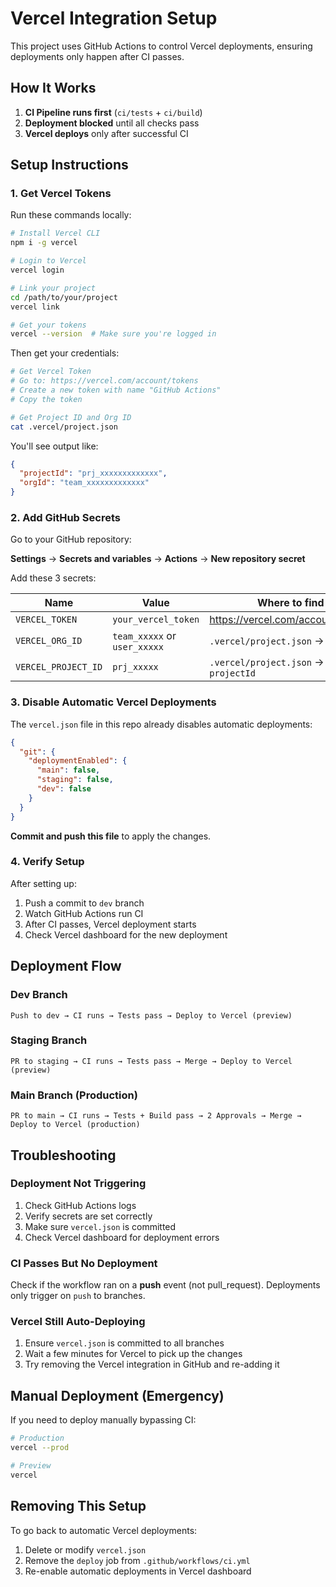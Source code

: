 # Vercel Integration Setup

This project uses GitHub Actions to control Vercel deployments, ensuring deployments only happen after CI passes.

## How It Works

1. **CI Pipeline runs first** (`ci/tests` + `ci/build`)
2. **Deployment blocked** until all checks pass
3. **Vercel deploys** only after successful CI

## Setup Instructions

### 1. Get Vercel Tokens

Run these commands locally:

```bash
# Install Vercel CLI
npm i -g vercel

# Login to Vercel
vercel login

# Link your project
cd /path/to/your/project
vercel link

# Get your tokens
vercel --version  # Make sure you're logged in
```

Then get your credentials:

```bash
# Get Vercel Token
# Go to: https://vercel.com/account/tokens
# Create a new token with name "GitHub Actions"
# Copy the token

# Get Project ID and Org ID
cat .vercel/project.json
```

You'll see output like:
```json
{
  "projectId": "prj_xxxxxxxxxxxxx",
  "orgId": "team_xxxxxxxxxxxxx"
}
```

### 2. Add GitHub Secrets

Go to your GitHub repository:

**Settings** → **Secrets and variables** → **Actions** → **New repository secret**

Add these 3 secrets:

| Name | Value | Where to find |
|------|-------|---------------|
| `VERCEL_TOKEN` | `your_vercel_token` | https://vercel.com/account/tokens |
| `VERCEL_ORG_ID` | `team_xxxxx` or `user_xxxxx` | `.vercel/project.json` → `orgId` |
| `VERCEL_PROJECT_ID` | `prj_xxxxx` | `.vercel/project.json` → `projectId` |

### 3. Disable Automatic Vercel Deployments

The `vercel.json` file in this repo already disables automatic deployments:

```json
{
  "git": {
    "deploymentEnabled": {
      "main": false,
      "staging": false,
      "dev": false
    }
  }
}
```

**Commit and push this file** to apply the changes.

### 4. Verify Setup

After setting up:

1. Push a commit to `dev` branch
2. Watch GitHub Actions run CI
3. After CI passes, Vercel deployment starts
4. Check Vercel dashboard for the new deployment

## Deployment Flow

### Dev Branch
```
Push to dev → CI runs → Tests pass → Deploy to Vercel (preview)
```

### Staging Branch
```
PR to staging → CI runs → Tests pass → Merge → Deploy to Vercel (preview)
```

### Main Branch (Production)
```
PR to main → CI runs → Tests + Build pass → 2 Approvals → Merge → Deploy to Vercel (production)
```

## Troubleshooting

### Deployment Not Triggering

1. Check GitHub Actions logs
2. Verify secrets are set correctly
3. Make sure `vercel.json` is committed
4. Check Vercel dashboard for deployment errors

### CI Passes But No Deployment

Check if the workflow ran on a **push** event (not pull_request).
Deployments only trigger on `push` to branches.

### Vercel Still Auto-Deploying

1. Ensure `vercel.json` is committed to all branches
2. Wait a few minutes for Vercel to pick up the changes
3. Try removing the Vercel integration in GitHub and re-adding it

## Manual Deployment (Emergency)

If you need to deploy manually bypassing CI:

```bash
# Production
vercel --prod

# Preview
vercel
```

## Removing This Setup

To go back to automatic Vercel deployments:

1. Delete or modify `vercel.json`
2. Remove the `deploy` job from `.github/workflows/ci.yml`
3. Re-enable automatic deployments in Vercel dashboard

